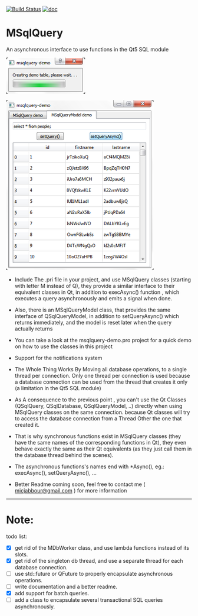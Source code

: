 [![Build Status](https://travis-ci.org/micjabbour/MSqlQuery.svg?branch=master)](https://travis-ci.org/micjabbour/MSqlQuery) [![doc](https://codedocs.xyz/wichtounet/etl.svg)](https://codedocs.xyz/micjabbour/MSqlQuery/)

# MSqlQuery

An asynchronous interface to use functions in the Qt5 SQL module

![demo screenshot1](demo-screenshot0.png?raw=true "demo screenshot")

![demo screenshot2](demo-screenshot1.png?raw=true "demo screenshot")


+ Include The .pri file in your project, and use MSqlQuery classes (starting with letter M instead of Q), they provide a similar interface to their
  equivalent classes in Qt, in addition to execAsync() function , which executes a query asynchronously and emits a signal when done.

+ Also, there is an MSqlQueryModel class, that provides the same interface of QSqlQueryModel, in addition to setQueryAsync() which returns immediately,
  and the model is reset later when the query actually returns
  
+ You can take a look at the msqlquery-demo.pro project for a quick demo on how to use the classes in this project

+ Support for the notifications system 

+ The Whole Thing Works By Moving all database operations, to a single thread per connection. Only one thread per connection is used because a database connection can
  be used from the thread that creates it only (a limitation in the Qt5 SQL module)

+ As A consequence to the previous point , you can't use the Qt Classes (QSqlQuery, QSqlDatabase, QSqlQueryModel, ..) directly when using MSqlQuery classes on the same connection.
  because Qt classes will try to access the database connection from a Thread Other the one that created it.
  
+ That is why synchronous functions exist in MSqlQuery classes (they have the same names of the corresponding functions in Qt), they even behave exactly the same
  as their Qt equivalents (as they just call them in the database thread behind the scenes).
  
+ The asynchronous functions's names end with *Async(), eg.: execAsync(), setQueryAsync(), ...

+ Better Readme coming soon, feel free to contact me ( micjabbour@gmail.com ) for more information

----------------------------------------------------------------------------------------------------------------

# Note:

todo list:

- [x] get rid of the MDbWorker class, and use lambda functions instead of its slots.
- [x] get rid of the singleton db thread, and use a separate thread for each database connection.
- [ ] use std::future or QFuture to properly encapsulate asynchronous operations.
- [ ] write documentation and a better readme.
- [x] add support for batch queries.
- [ ] add a class to encapsulate several transactional SQL queries asynchronously.